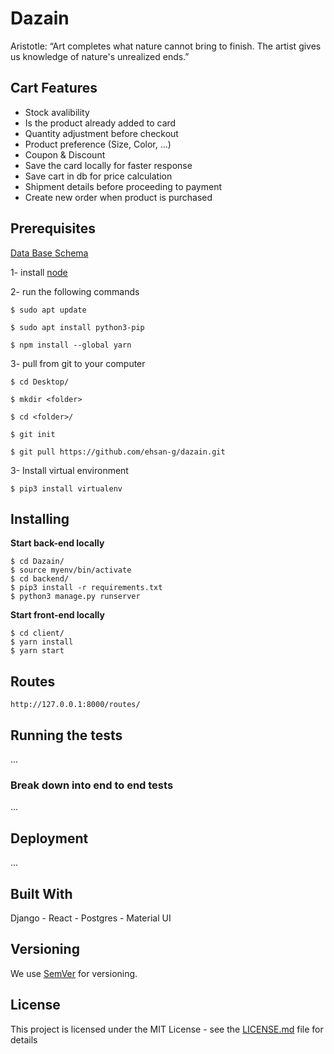 # Dazain
Aristotle: “Art completes what nature cannot bring to finish. The artist gives us knowledge of nature's unrealized ends.”  

## Cart Features

* Stock avalibility
* Is the product already added to card  
* Quantity adjustment before checkout
* Product preference (Size, Color, ...)
* Coupon & Discount
* Save the card locally for faster response
* Save cart in db for price calculation
* Shipment details before proceeding to payment
* Create new order when product is purchased


## Prerequisites
[Data Base Schema](https://drawsql.app/dazain/diagrams/artworks-ecommerce)


1- install [node](https://nodejs.org/)

2- run the following commands
```
$ sudo apt update

$ sudo apt install python3-pip

$ npm install --global yarn

```
3- pull from git to your computer
```
$ cd Desktop/

$ mkdir <folder>

$ cd <folder>/

$ git init

$ git pull https://github.com/ehsan-g/dazain.git

```

3- Install virtual environment
```
$ pip3 install virtualenv
```

## Installing
 **Start back-end locally**
```
$ cd Dazain/
$ source myenv/bin/activate
$ cd backend/
$ pip3 install -r requirements.txt
$ python3 manage.py runserver
```
**Start front-end locally**
```
$ cd client/
$ yarn install 
$ yarn start
```

## Routes
```http://127.0.0.1:8000/routes/```

## Running the tests

...

### Break down into end to end tests

...

## Deployment

...


## Built With

Django - React - Postgres - Material UI


## Versioning

We use [SemVer](http://semver.org/) for versioning.

## License

This project is licensed under the MIT License - see the [LICENSE.md](LICENSE.md) file for details


